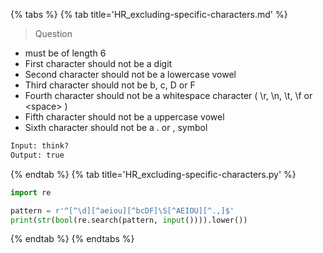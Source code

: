 {% tabs %}
{% tab title='HR_excluding-specific-characters.md' %}

> Question

* must be of length 6
* First character should not be a digit
* Second character should not be a lowercase vowel
* Third character should not be b, c, D or F
* Fourth character should not be a whitespace character ( \r, \n, \t, \f or \<space> )
* Fifth character should not be a uppercase vowel
* Sixth character should not be a . or , symbol

```txt
Input: think?
Output: true
```

{% endtab %}
{% tab title='HR_excluding-specific-characters.py' %}

```py
import re

pattern = r'^[^\d][^aeiou][^bcDF]\S[^AEIOU][^.,]$'
print(str(bool(re.search(pattern, input()))).lower())
```

{% endtab %}
{% endtabs %}
